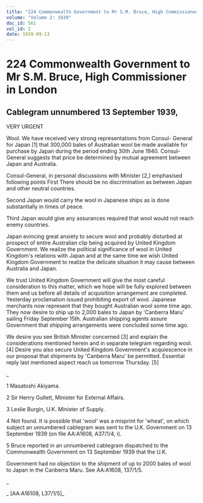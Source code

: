 ```yaml
---
title: "224 Commonwealth Government to Mr S.M. Bruce, High Commissioner in London"
volume: "Volume 2: 1939"
doc_id: 561
vol_id: 2
date: 1939-09-13
---
```


# 224 Commonwealth Government to Mr S.M. Bruce, High Commissioner in London

## Cablegram unnumbered 13 September 1939,

VERY URGENT

Wool. We have received very strong representations from Consul- General for Japan [1] that 300,000 bales of Australian wool be made available for purchase by Japan during the period ending 30th June 1940. Consul-General suggests that price be determined by mutual agreement between Japan and Australia.

Consul-General, in personal discussions with Minister [2,] emphasised following points First There should be no discrimination as between Japan and other neutral countries.

Second Japan would carry the wool in Japanese ships as is done substantially in times of peace.

Third Japan would give any assurances required that wool would not reach enemy countries.

Japan evincing great anxiety to secure wool and probably disturbed at prospect of entire Australian clip being acquired by United Kingdom Government. We realize the political significance of wool in United Kingdom's relations with Japan and at the same time we wish United Kingdom Government to realize the delicate situation it may cause between Australia and Japan.

We trust United Kingdom Government will give the most careful consideration to this matter, which we hope will be fully explored between them and us before all details of acquisition arrangement are completed. Yesterday proclamation issued prohibiting export of wool. Japanese merchants now represent that they bought Australian wool some time ago. They now desire to ship up to 2,000 bales to Japan by 'Canberra Maru' sailing Friday September 15th. Australian shipping agents assure Government that shipping arrangements were concluded some time ago.

We desire you see British Minister concerned [3] and explain the considerations mentioned herein and in separate telegram regarding wool. [4] Desire you also secure United Kingdom Government's acquiescence in our proposal that shipments by 'Canberra Maru' be permitted. Essential reply last mentioned aspect reach us tomorrow Thursday. [5]

_

1 Masatoshi Akiyama.

2 Sir Henry Gullett, Minister for External Affairs.

3 Leslie Burgin, U.K. Minister of Supply.

4 Not found. It is possible that 'wool' was a misprint for 'wheat', on which subject an unnumbered cablegram was sent to the U.K. Government on 13 September 1939 (on file AA:A1608, A37/1/4, i).

5 Bruce reported in an unnumbered cablegram dispatched to the Commonwealth Government on 13 September 1939 that the U.K.

Government had no objection to the shipment of up to 2000 bales of wool to Japan in the Canberra Maru. See AA:A1608, 137/1/5.

_

_ [AA:A16108, L37/1/5]_
